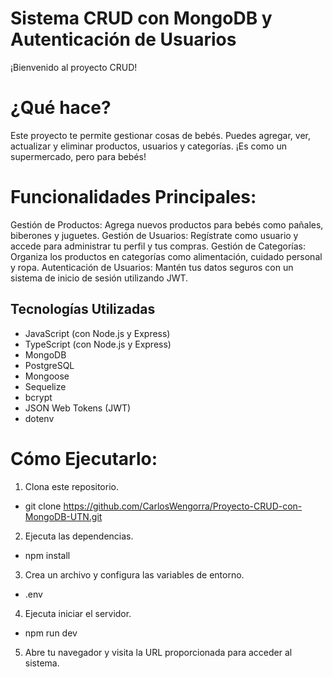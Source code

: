# Sistema CRUD con MongoDB y Autenticación de Usuarios

¡Bienvenido al proyecto CRUD!

# ¿Qué hace?

Este proyecto te permite gestionar cosas de bebés. Puedes agregar, ver, actualizar y eliminar productos, usuarios y categorías. ¡Es como un supermercado, pero para bebés!

# Funcionalidades Principales:

Gestión de Productos: Agrega nuevos productos para bebés como pañales, biberones y juguetes.
Gestión de Usuarios: Regístrate como usuario y accede para administrar tu perfil y tus compras.
Gestión de Categorías: Organiza los productos en categorías como alimentación, cuidado personal y ropa.
Autenticación de Usuarios: Mantén tus datos seguros con un sistema de inicio de sesión utilizando JWT.

## Tecnologías Utilizadas

- JavaScript (con Node.js y Express)
- TypeScript (con Node.js y Express)
- MongoDB
- PostgreSQL
- Mongoose
- Sequelize
- bcrypt
- JSON Web Tokens (JWT)
- dotenv

# Cómo Ejecutarlo:

1. Clona este repositorio.

- git clone https://github.com/CarlosWengorra/Proyecto-CRUD-con-MongoDB-UTN.git

2. Ejecuta las dependencias.

- npm install 

3. Crea un archivo y configura las variables de entorno.

- .env 

4. Ejecuta iniciar el servidor.

- npm run dev 

5. Abre tu navegador y visita la URL proporcionada para acceder al sistema.

